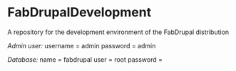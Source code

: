 FabDrupalDevelopment
====================

A repository for the development environment of the FabDrupal distribution

*Admin user:* 
username = admin
password = admin


*Database:*
name = fabdrupal
user = root
password = 
